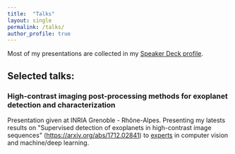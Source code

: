 ```yaml
---
title:  "Talks"
layout: single
permalink: /talks/
author_profile: true
---
```


Most of my presentations are collected in my [Speaker Deck profile](https://speakerdeck.com/carlgogo/).

## Selected talks:

### High-contrast imaging post-processing methods for exoplanet detection and characterization

Presentation given at INRIA Grenoble - Rhône-Alpes. Presenting my latests results on "Supervised detection of exoplanets in high-contrast image sequences" (https://arxiv.org/abs/1712.02841) to [experts](http://thoth.inrialpes.fr/) in computer vision and machine/deep learning. 

<script async class="speakerdeck-embed" data-id="a7a63b63ac354fdaac062d0069dc7b16" data-ratio="1.33333333333333" src="//speakerdeck.com/assets/embed.js" width="400"></script>